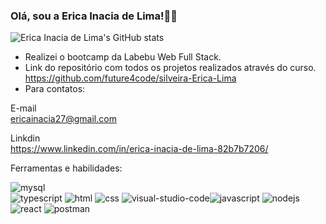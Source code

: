 ### Olá, sou a Erica Inacia de Lima!👋😊

![Erica Inacia de Lima's GitHub stats](https://github-readme-stats.vercel.app/api?username=EricaInaciadeLima&count_private=true&show_icons=true&theme=radical)

*  Realizei o bootcamp da Labebu Web Full Stack.
*  Link do repositório com todos os projetos realizados através do curso. https://github.com/future4code/silveira-Erica-Lima
*  Para contatos:

E-mail<br>
ericainacia27@gmail.com <br>

Linkdin<br>
https://www.linkedin.com/in/erica-inacia-de-lima-82b7b7206/

Ferramentas e  habilidades:

![mysql](https://user-images.githubusercontent.com/98967783/174158689-1042978a-82c2-47bf-b609-76087f171692.png)       
![typescript](https://user-images.githubusercontent.com/98967783/174158719-d24422fd-5d90-4afc-8775-37ef6083b465.png)
![html](https://user-images.githubusercontent.com/98967783/174184250-081a9e5e-6136-4c87-880b-48e021dc200a.png)
![css](https://user-images.githubusercontent.com/98967783/174184412-501befd3-08d8-48ed-9884-35b196c3cd6f.png)
![visual-studio-code](https://user-images.githubusercontent.com/98967783/174184490-ab887ba3-0e60-475d-90a5-78e42c5ce159.png)![javascript](https://user-images.githubusercontent.com/98967783/174184704-13af6bca-3f3a-4c3e-8027-2029069ca24b.png)
![nodejs](https://user-images.githubusercontent.com/98967783/174184534-9727d9d9-fac9-412e-8ceb-652c72028300.png)
![react](https://user-images.githubusercontent.com/98967783/174184540-125333d2-f550-413f-89ff-db5068a8eb35.png)
![postman](https://user-images.githubusercontent.com/98967783/174185123-5320be02-087c-4b0e-a92e-a156376aadd9.png)
